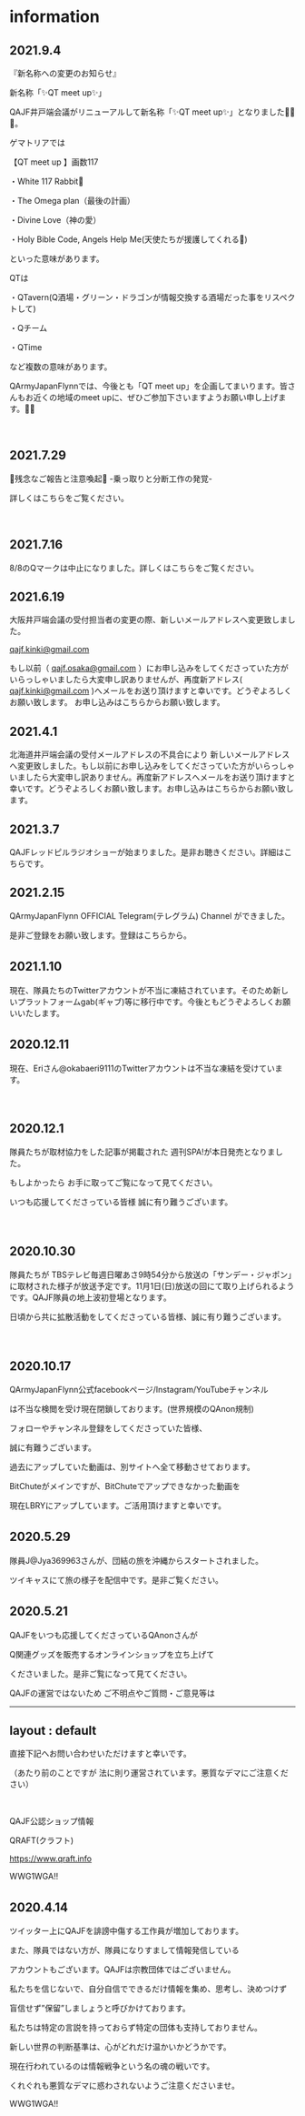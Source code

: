 # information



## 2021.9.4

『新名称への変更のお知らせ』

 

新名称「✨QT meet up✨」

 

QAJF井戸端会議がリニューアルして新名称「✨QT meet up✨」となりました👏👏👏。

 

ゲマトリアでは

【QT meet up 】画数117

・White  117 Rabbit🐇

・The Omega plan（最後の計画）

・Divine Love（神の愛）

・Holy Bible Code, Angels Help Me(天使たちが援護してくれる👼)

といった意味があります。

 

QTは

・QTavern(Q酒場・グリーン・ドラゴンが情報交換する酒場だった事をリスペクトして)

・Qチーム

・QTime

など複数の意味があります。

 

QArmyJapanFlynnでは、今後とも「QT meet up」を企画してまいります。皆さんもお近くの地域のmeet upに、ぜひご参加下さいますようお願い申し上げます。🙏✨

 

​

## 2021.7.29

📯残念なご報告と注意喚起📯 -乗っ取りと分断工作の発覚-

詳しくはこちらをご覧ください。

 

​

## 2021.7.16

8/8のQマークは中止になりました。詳しくはこちらをご覧ください。

## 2021.6.19

大阪井戸端会議の受付担当者の変更の際、新しいメールアドレスへ変更致しました。

 

 <a href="mailto:qajf.kinki@gmail.com">qajf.kinki@gmail.com</a>

 

もし以前（ qajf.osaka@gmail.com ）にお申し込みをしてくださっていた方がいらっしゃいましたら大変申し訳ありませんが、再度新アドレス( qajf.kinki@gmail.com )へメールをお送り頂けますと幸いです。どうぞよろしくお願い致します。 お申し込みはこちらからお願い致します。

## 2021.4.1

北海道井戸端会議の受付メールアドレスの不具合により 新しいメールアドレスへ変更致しました。もし以前にお申し込みをしてくださっていた方がいらっしゃいましたら大変申し訳ありません。再度新アドレスへメールをお送り頂けますと幸いです。どうぞよろしくお願い致します。​お申し込みはこちらからお願い致します。

## 2021.3.7

QAJFレッドピルラジオショーが始まりました。是非お聴きください。詳細はこちらです。

## 2021.2.15

QArmyJapanFlynn OFFICIAL Telegram(テレグラム) Channel ができました。

是非ご登録をお願い致します。登録はこちらから。

## 2021.1.10　

​現在、隊員たちのTwitterアカウントが不当に凍結されています。そのため新しいプラットフォームgab(ギャブ)等に移行中です。今後ともどうぞよろしくお願いいたします。

## 2020.12.11　

現在、Eriさん@okabaeri9111のTwitterアカウントは不当な凍結を受けています。

​

## 2020.12.1　

隊員たちが取材協力をした記事が掲載された 週刊SPA!が本日発売となりました。

​もしよかったら お手に取ってご覧になって見てください。

いつも応援してくださっている皆様 誠に有り難うございます。

​

## 2020.10.30　

隊員たちが TBSテレビ毎週日曜あさ9時54分から放送の「サンデー・ジャポン」に取材された様子が放送予定です。11月1日(日)放送の回にて取り上げられるようです。QAJF隊員の地上波初登場となります。

日頃から共に拡散活動をしてくださって​いる皆様、誠に有り難うございます。

​

## 2020.10.17　

QArmyJapanFlynn公式facebookページ/Instagram/YouTubeチャンネル

は不当な検閲を受け現在閉鎖しております。(世界規模のQAnon規制)

フォローやチャンネル登録をしてくださっていた皆様、

誠に有難うございます。

過去にアップしていた動画は、別サイトへ全て移動させて​おります。

BitChuteがメインですが、BitChuteでアップできなかった動画を

現在LBRYにアップしています。ご活用頂けますと幸いです。

## 2020.5.29　

隊員J@Jya369963さんが、団結の旅を沖縄からスタートされました。

​ツイキャスにて旅の様子を配信中です。是非ご覧ください。

## 2020.5.21　

QAJFをいつも応援してくださっているQAnonさんが

Q関連グッズを販売するオンラインショップを立ち上げて

くださいました。是非ご覧になって見てください。

QAJFの運営ではないため ご不明点やご質問・ご意見等は

---
layout : default
---

直接下記へお問い合わせいただけますと幸いです。

​（あたり前のことですが 法に則り運営されています。悪質なデマにご注意ください）

​

QAJF公認ショップ情報

QRAFT(クラフト)

https://www.qraft.info

WWG1WGA!! 

## 2020.4.14　

ツイッター上にQAJFを誹謗中傷する工作員が増加しております。

また、隊員ではない方が、隊員になりすまして情報発信している

アカウントもございます。QAJFは宗教団体ではございません。

私たちを信じないで、自分自信でできるだけ情報を集め、思考し、決めつけず

盲信せず”保留”しましょうと呼びかけております。

私たちは特定の言説を持っておらず特定の団体も支持しておりません。

新しい世界の判断基準は、心がどれだけ温かいかどうかです。

現在行われているのは情報戦争という名の魂の戦いです。

くれぐれも悪質なデマに惑わされないようご注意くださいませ。

​WWG1WGA!!
